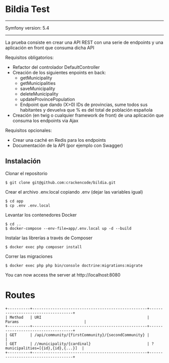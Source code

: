# Bildia Test

---

Symfony version: 5.4 <br>

---

La prueba consiste en crear una API REST con una serie de endpoints y una aplicación en front que consuma dicha API

Requisitos obligatorios:

- Refactor del controlador DefaultController
- Creación de los siguientes enpoints en back:
  - getMunicipality
  - getMunicipalities
  - saveMunicipality
  - deleteMunicipality
  - updateProvincePopulation
  - Endpoint que dando (X>0) IDs de provincias, sume todos sus habitantes y devuelva que % es del total de población española
- Creación (en twig o cualquier framework de front) de una aplicación que consuma los endpoints via Ajax

Requisitos opcionales:

- Crear una caché en Redis para los endpoints
- Documentación de la API (por ejemplo con Swagger)

## Instalación
Clonar el repositorio
````shell
$ git clone git@github.com:crackencode/bildia.git
````

Crear el archivo .env.local copiando .env (dejar las variables igual)
````shell
$ cd app
$ cp .env .env.local
````

Levantar los contenedores Docker
````shell
$ cd ..
$ docker-compose --env-file=app/.env.local up -d --build
````

Instalar las librerías a través de Composer
````shell
$ docker exec php composer install
````

Correr las migraciones
````shell
$ docker exec php php bin/console doctrine:migrations:migrate
````

You can now access the server at http://localhost:8080

# Routes

    +----------+---------------------------------------------------+------------------------------------+
    | Method   | URI                                               | Params                             |
    +----------+---------------------------------------------------+------------------------------------+
    | GET      | /api/community/{firstCommunity}/{secondCommunity} |                                    |
    | GET      | //municipality/{cardinal}                         | ?municipalities=[{id},{id},{...}]  |
    +----------+---------------------------------------------------+------------------------------------+